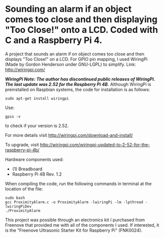 # Sounding an alarm if an object comes too close and then displaying "Too Close!" onto a LCD. Coded with C and a Raspberry Pi 4.
A project that sounds an alarm if on object comes too close and then displays "Too Close!" on a LCD. 
For GPIO pin mapping, I used WiringPi (Made by Gordon Henderson under GNU-LGPL) to simplify. Link: http://wiringpi.com/

***WiringPi Note: The author has discontinued public releases of WiringPi. The last update was 2.52 for the Raspberry Pi 4B.***
Although WiringPi is preinstalled on Raspbian systems, the code for installation is as follows:
```
sudo apt-get install wiringpi
```
Use:
```
gpio -v
```
to check if your version is 2.52.

For more details visit http://wiringpi.com/download-and-install/

To upgrade, visit http://wiringpi.com/wiringpi-updated-to-2-52-for-the-raspberry-pi-4b/

Hardware components used:
- (1) Breadboard
- Raspberry Pi 4B Rev. 1.2

When compiling the code, run the following commands in terminal at the location of the file:
```
sudo bash
gcc ProximityAlarm.c -o ProximityAlarm -lwiringPi -lm -lpthread -lwiringPiDev
./ProximityAlarm
```
This project was possible through an electronics kit I purchased from Freenove that provided me with all of the components I used. 
If interested, it is the "Freenove Ultrasonic Starter Kit for Raspberry Pi" (FNK0024).
